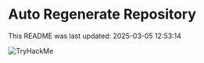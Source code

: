# Auto Regenerate Repository

This README was last updated: 2025-03-05 12:53:14

 ![TryHackMe](https://tryhackme.com/badge/533634)
